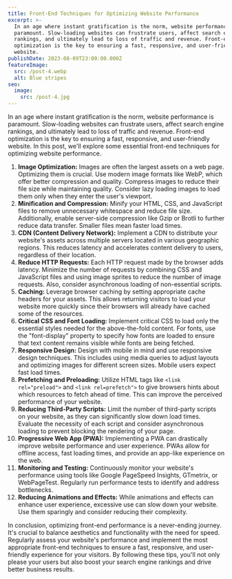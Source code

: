 ```yaml
---
title: Front-End Techniques for Optimizing Website Performance
excerpt: >-
  In an age where instant gratification is the norm, website performance is
  paramount. Slow-loading websites can frustrate users, affect search engine
  rankings, and ultimately lead to loss of traffic and revenue. Front-end
  optimization is the key to ensuring a fast, responsive, and user-friendly
  website.
publishDate: 2023-08-09T23:00:00.000Z
featureImage:
  src: /post-4.webp
  alt: Blue stripes
seo:
  image:
    src: /post-4.jpg
---
```


In an age where instant gratification is the norm, website performance is paramount. Slow-loading websites can frustrate users, affect search engine rankings, and ultimately lead to loss of traffic and revenue. Front-end optimization is the key to ensuring a fast, responsive, and user-friendly website. In this post, we'll explore some essential front-end techniques for optimizing website performance.

1. **Image Optimization:**
   Images are often the largest assets on a web page. Optimizing them is crucial. Use modern image formats like WebP, which offer better compression and quality. Compress images to reduce their file size while maintaining quality. Consider lazy loading images to load them only when they enter the user's viewport.
2. **Minification and Compression:**
   Minify your HTML, CSS, and JavaScript files to remove unnecessary whitespace and reduce file size. Additionally, enable server-side compression like Gzip or Brotli to further reduce data transfer. Smaller files mean faster load times.
3. **CDN (Content Delivery Network):**
   Implement a CDN to distribute your website's assets across multiple servers located in various geographic regions. This reduces latency and accelerates content delivery to users, regardless of their location.
4. **Reduce HTTP Requests:**
   Each HTTP request made by the browser adds latency. Minimize the number of requests by combining CSS and JavaScript files and using image sprites to reduce the number of image requests. Also, consider asynchronous loading of non-essential scripts.
5. **Caching:**
   Leverage browser caching by setting appropriate cache headers for your assets. This allows returning visitors to load your website more quickly since their browsers will already have cached some of the resources.
6. **Critical CSS and Font Loading:**
   Implement critical CSS to load only the essential styles needed for the above-the-fold content. For fonts, use the "font-display" property to specify how fonts are loaded to ensure that text content remains visible while fonts are being fetched.
7. **Responsive Design:**
   Design with mobile in mind and use responsive design techniques. This includes using media queries to adjust layouts and optimizing images for different screen sizes. Mobile users expect fast load times.
8. **Prefetching and Preloading:**
   Utilize HTML tags like `<link rel="preload">` and `<link rel=prefetch">` to give browsers hints about which resources to fetch ahead of time. This can improve the perceived performance of your website.
9. **Reducing Third-Party Scripts:**
   Limit the number of third-party scripts on your website, as they can significantly slow down load times. Evaluate the necessity of each script and consider asynchronous loading to prevent blocking the rendering of your page.
10. **Progressive Web App (PWA):**
    Implementing a PWA can drastically improve website performance and user experience. PWAs allow for offline access, fast loading times, and provide an app-like experience on the web.
11. **Monitoring and Testing:**
    Continuously monitor your website's performance using tools like Google PageSpeed Insights, GTmetrix, or WebPageTest. Regularly run performance tests to identify and address bottlenecks.
12. **Reducing Animations and Effects:**
    While animations and effects can enhance user experience, excessive use can slow down your website. Use them sparingly and consider reducing their complexity.

In conclusion, optimizing front-end performance is a never-ending journey. It's crucial to balance aesthetics and functionality with the need for speed. Regularly assess your website's performance and implement the most appropriate front-end techniques to ensure a fast, responsive, and user-friendly experience for your visitors. By following these tips, you'll not only please your users but also boost your search engine rankings and drive better business results.
